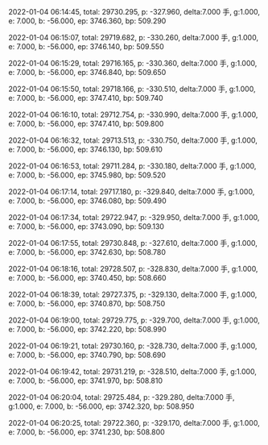 2022-01-04 06:14:45, total: 29730.295, p: -327.960, delta:7.000 手, g:1.000, e: 7.000, b: -56.000, ep: 3746.360, bp: 509.290

2022-01-04 06:15:07, total: 29719.682, p: -330.260, delta:7.000 手, g:1.000, e: 7.000, b: -56.000, ep: 3746.140, bp: 509.550

2022-01-04 06:15:29, total: 29716.165, p: -330.360, delta:7.000 手, g:1.000, e: 7.000, b: -56.000, ep: 3746.840, bp: 509.650

2022-01-04 06:15:50, total: 29718.166, p: -330.510, delta:7.000 手, g:1.000, e: 7.000, b: -56.000, ep: 3747.410, bp: 509.740

2022-01-04 06:16:10, total: 29712.754, p: -330.990, delta:7.000 手, g:1.000, e: 7.000, b: -56.000, ep: 3747.410, bp: 509.800

2022-01-04 06:16:32, total: 29713.513, p: -330.750, delta:7.000 手, g:1.000, e: 7.000, b: -56.000, ep: 3746.130, bp: 509.610

2022-01-04 06:16:53, total: 29711.284, p: -330.180, delta:7.000 手, g:1.000, e: 7.000, b: -56.000, ep: 3745.980, bp: 509.520

2022-01-04 06:17:14, total: 29717.180, p: -329.840, delta:7.000 手, g:1.000, e: 7.000, b: -56.000, ep: 3746.080, bp: 509.490

2022-01-04 06:17:34, total: 29722.947, p: -329.950, delta:7.000 手, g:1.000, e: 7.000, b: -56.000, ep: 3743.090, bp: 509.130

2022-01-04 06:17:55, total: 29730.848, p: -327.610, delta:7.000 手, g:1.000, e: 7.000, b: -56.000, ep: 3742.630, bp: 508.780

2022-01-04 06:18:16, total: 29728.507, p: -328.830, delta:7.000 手, g:1.000, e: 7.000, b: -56.000, ep: 3740.450, bp: 508.660

2022-01-04 06:18:39, total: 29727.375, p: -329.130, delta:7.000 手, g:1.000, e: 7.000, b: -56.000, ep: 3740.870, bp: 508.750

2022-01-04 06:19:00, total: 29729.775, p: -329.700, delta:7.000 手, g:1.000, e: 7.000, b: -56.000, ep: 3742.220, bp: 508.990

2022-01-04 06:19:21, total: 29730.160, p: -328.730, delta:7.000 手, g:1.000, e: 7.000, b: -56.000, ep: 3740.790, bp: 508.690

2022-01-04 06:19:42, total: 29731.219, p: -328.510, delta:7.000 手, g:1.000, e: 7.000, b: -56.000, ep: 3741.970, bp: 508.810

2022-01-04 06:20:04, total: 29725.484, p: -329.280, delta:7.000 手, g:1.000, e: 7.000, b: -56.000, ep: 3742.320, bp: 508.950

2022-01-04 06:20:25, total: 29722.360, p: -329.170, delta:7.000 手, g:1.000, e: 7.000, b: -56.000, ep: 3741.230, bp: 508.800